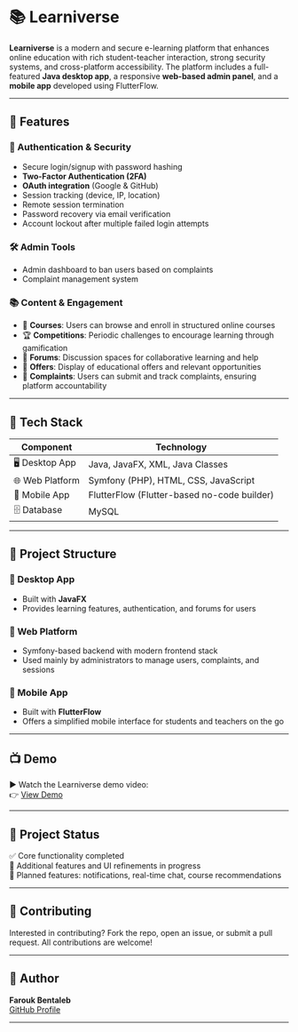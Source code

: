 # 📚 Learniverse

**Learniverse** is a modern and secure e-learning platform that enhances online education with rich student-teacher interaction, strong security systems, and cross-platform accessibility. The platform includes a full-featured **Java desktop app**, a responsive **web-based admin panel**, and a **mobile app** developed using FlutterFlow.

---

## 🚀 Features

### 🔐 Authentication & Security
- Secure login/signup with password hashing
- **Two-Factor Authentication (2FA)**
- **OAuth integration** (Google & GitHub)
- Session tracking (device, IP, location)
- Remote session termination
- Password recovery via email verification
- Account lockout after multiple failed login attempts

### 🛠️ Admin Tools
- Admin dashboard to ban users based on complaints
- Complaint management system

### 📚 Content & Engagement
- 📌 **Courses**: Users can browse and enroll in structured online courses  
- 🏆 **Competitions**: Periodic challenges to encourage learning through gamification  
- 💬 **Forums**: Discussion spaces for collaborative learning and help  
- 🎯 **Offers**: Display of educational offers and relevant opportunities  
- 📝 **Complaints**: Users can submit and track complaints, ensuring platform accountability 
---

## 🧠 Tech Stack

| Component         | Technology                                  |
|------------------|----------------------------------------------|
| 🖥️ Desktop App    | Java, JavaFX, XML, Java Classes              |
| 🌐 Web Platform   | Symfony (PHP), HTML, CSS, JavaScript         |
| 📱 Mobile App     | FlutterFlow (Flutter-based no-code builder) |
| 🗄️ Database       | MySQL                                        |

---

## 🧩 Project Structure

### 🔹 Desktop App
- Built with **JavaFX**
- Provides learning features, authentication, and forums for users

### 🔹 Web Platform
- Symfony-based backend with modern frontend stack
- Used mainly by administrators to manage users, complaints, and sessions

### 🔹 Mobile App
- Built with **FlutterFlow**
- Offers a simplified mobile interface for students and teachers on the go

---

## 📺 Demo

▶️ Watch the Learniverse demo video:  
👉 [View Demo](https://drive.google.com/file/d/1cxGRwXo3UwaCPapqGvL2BrXuwpoJyxjv/view?usp=drive_link)

---

## 📌 Project Status

✅ Core functionality completed  
🚧 Additional features and UI refinements in progress  
🧭 Planned features: notifications, real-time chat, course recommendations

---

## 🤝 Contributing

Interested in contributing? Fork the repo, open an issue, or submit a pull request. All contributions are welcome!

---

## 👤 Author

**Farouk Bentaleb**  
[GitHub Profile](https://github.com/FaroukBentaleb)

---

